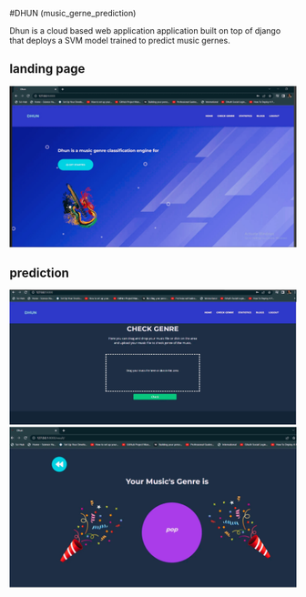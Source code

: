 #DHUN (music_gerne_prediction)

Dhun is a cloud based web application application built on top of  django that deploys a SVM model trained to predict music gernes.





## landing page
![](Music-Genre-Classification-Django-master/snaps/d1.png)


## prediction
![](Music-Genre-Classification-Django-master/snaps/d2.png)
![](Music-Genre-Classification-Django-master/snaps/d3.png)

